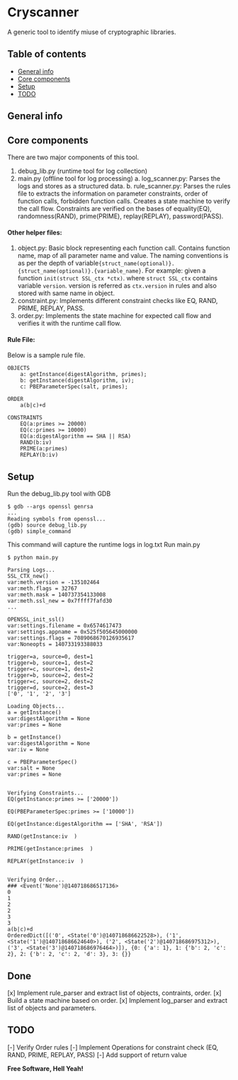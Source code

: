 # Cryscanner
A generic tool to identify miuse of cryptographic libraries.

## Table of contents
* [General info](#general-info)
* [Core components](#core-components)
* [Setup](#setup)
* [TODO](#todo)

## General info

## Core components
There are two major components of this tool.
1. debug_lib.py (runtime tool for log collection)
2. main.py (offline tool for log processing)
a. log_scanner.py: Parses the logs and stores as a structured data.
b. rule_scanner.py: Parses the rules file to extracts the information on parameter constraints, order of function calls, forbidden function calls. Creates a state machine to verify the call flow. Constraints are verified on the bases of equality(EQ), randomness(RAND), prime(PRIME), replay(REPLAY), password(PASS).

#### Other helper files:
1. object.py: Basic block representing each function call. Contains function name, map of all parameter name and value. The naming conventions is as per the depth of variable```{struct_name(optional)}.{struct_name(optional)}.{variable_name}```. For example: given a function ```init(struct SSL_ctx *ctx)```. where ```struct SSL_ctx``` contains variable ```version```. version is referred as ```ctx.version``` in rules and also stored with same name in object.
2. constraint.py: Implements different constraint checks like EQ, RAND, PRIME, REPLAY, PASS.
3. order.py: Implements the state machine for expected call flow and verifies it with the runtime call flow.

#### Rule File:
Below is a sample rule file.
```
OBJECTS
	a: getInstance(digestAlgorithm, primes);
	b: getInstance(digestAlgorithm, iv);
	c: PBEParameterSpec(salt, primes);

ORDER
	a(b|c)+d

CONSTRAINTS
	EQ(a:primes >= 20000)
	EQ(c:primes >= 10000)
	EQ(a:digestAlgorithm == SHA || RSA)
	RAND(b:iv)
	PRIME(a:primes)
	REPLAY(b:iv)
```

## Setup
Run the debug_lib.py tool with GDB
```
$ gdb --args openssl genrsa
...
Reading symbols from openssl...
(gdb) source debug_lib.py 
(gdb) simple_command
```
This command will capture the runtime logs in log.txt
Run main.py
```
$ python main.py 

Parsing Logs...
SSL_CTX_new()
var:meth.version = -135102464
var:meth.flags = 32767
var:meth.mask = 140737354133008
var:meth.ssl_new = 0x7ffff7fafd30
...

OPENSSL_init_ssl()
var:settings.filename = 0x6574617473
var:settings.appname = 0x525f505645000000
var:settings.flags = 7089068670126935617
var:Noneopts = 140733193388033

trigger=a, source=0, dest=1
trigger=b, source=1, dest=2
trigger=c, source=1, dest=2
trigger=b, source=2, dest=2
trigger=c, source=2, dest=2
trigger=d, source=2, dest=3
['0', '1', '2', '3']

Loading Objects...
a = getInstance()
var:digestAlgorithm = None
var:primes = None

b = getInstance()
var:digestAlgorithm = None
var:iv = None

c = PBEParameterSpec()
var:salt = None
var:primes = None


Verifying Constraints...
EQ(getInstance:primes >= ['20000'])

EQ(PBEParameterSpec:primes >= ['10000'])

EQ(getInstance:digestAlgorithm == ['SHA', 'RSA'])

RAND(getInstance:iv  )

PRIME(getInstance:primes  )

REPLAY(getInstance:iv  )


Verifying Order...
### <Event('None')@140718686517136>
0
1
2
2
3
3
a(b|c)+d
OrderedDict([('0', <State('0')@140718686622528>), ('1', <State('1')@140718686624640>), ('2', <State('2')@140718686975312>), ('3', <State('3')@140718686976464>)]), {0: {'a': 1}, 1: {'b': 2, 'c': 2}, 2: {'b': 2, 'c': 2, 'd': 3}, 3: {}}

```

## Done
[x] Implement rule_parser and extract list of objects, contraints, order.
[x] Build a state machine based on order.
[x] Implement log_parser and extract list of objects and parameters.
## TODO
[-] Verify Order rules
[-] Implement Operations for constraint check (EQ, RAND, PRIME, REPLAY, PASS)
[-] Add support of return value

**Free Software, Hell Yeah!**

